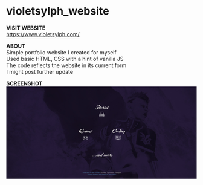 # violetsylph_website


<strong>VISIT WEBSITE</strong><br>
https://www.violetsylph.com/


<strong>ABOUT</strong><br>
Simple portfolio website I created for myself<br>
Used basic HTML, CSS with a hint of vanilla JS<br>
The code reflects the website in its current form<br> 
I might post further update<br>

<strong>SCREENSHOT</strong>
<img src="./assets/vs_landing.png" />
